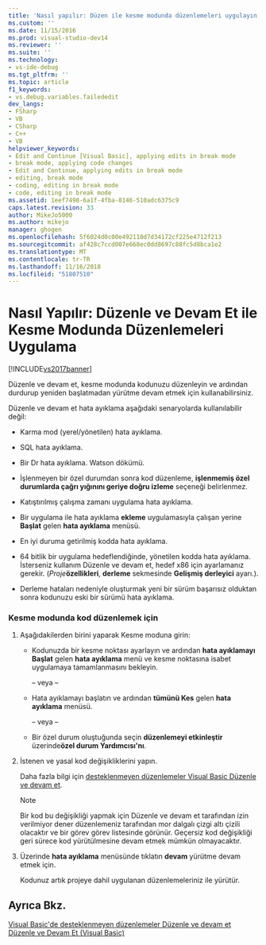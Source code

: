 ```yaml
---
title: 'Nasıl yapılır: Düzen ile kesme modunda düzenlemeleri uygulayın ve devam et | Microsoft Docs'
ms.custom: ''
ms.date: 11/15/2016
ms.prod: visual-studio-dev14
ms.reviewer: ''
ms.suite: ''
ms.technology:
- vs-ide-debug
ms.tgt_pltfrm: ''
ms.topic: article
f1_keywords:
- vs.debug.variables.failededit
dev_langs:
- FSharp
- VB
- CSharp
- C++
- VB
helpviewer_keywords:
- Edit and Continue [Visual Basic], applying edits in break mode
- break mode, applying code changes
- Edit and Continue, applying edits in break mode
- editing, break mode
- coding, editing in break mode
- code, editing in break mode
ms.assetid: 1eef7498-6a1f-4fba-8146-510adc6375c9
caps.latest.revision: 33
author: MikeJo5000
ms.author: mikejo
manager: ghogen
ms.openlocfilehash: 5f6024d0c00e492110d7d34172cf225e4712f213
ms.sourcegitcommit: af428c7ccd007e668ec0dd8697c88fc5d8bca1e2
ms.translationtype: MT
ms.contentlocale: tr-TR
ms.lasthandoff: 11/16/2018
ms.locfileid: "51807510"
---
```

# <a name="how-to-apply-edits-in-break-mode-with-edit-and-continue"></a>Nasıl Yapılır: Düzenle ve Devam Et ile Kesme Modunda Düzenlemeleri Uygulama
[!INCLUDE[vs2017banner](../includes/vs2017banner.md)]

Düzenle ve devam et, kesme modunda kodunuzu düzenleyin ve ardından durdurup yeniden başlatmadan yürütme devam etmek için kullanabilirsiniz.  
  
 Düzenle ve devam et hata ayıklama aşağıdaki senaryolarda kullanılabilir değil:  
  
-   Karma mod (yerel/yönetilen) hata ayıklama.  
  
-   SQL hata ayıklama.  
  
-   Bir Dr hata ayıklama. Watson dökümü.  
  
-   İşlenmeyen bir özel durumdan sonra kod düzenleme, **işlenmemiş özel durumlarda çağrı yığınını geriye doğru izleme** seçeneği belirlenmez.  
  
-   Katıştırılmış çalışma zamanı uygulama hata ayıklama.  
  
-   Bir uygulama ile hata ayıklama **ekleme** uygulamasıyla çalışan yerine **Başlat** gelen **hata ayıklama** menüsü.  
  
-   En iyi duruma getirilmiş kodda hata ayıklama.  
  
-   64 bitlik bir uygulama hedeflendiğinde, yönetilen kodda hata ayıklama. İsterseniz kullanım Düzenle ve devam et, hedef x86 için ayarlamanız gerekir. (_Proje_**özellikleri**, **derleme** sekmesinde **Gelişmiş derleyici** ayarı.).  
  
-   Derleme hataları nedeniyle oluşturmak yeni bir sürüm başarısız olduktan sonra kodunuzu eski bir sürümü hata ayıklama.  
  
### <a name="to-edit-code-in-break-mode"></a>Kesme modunda kod düzenlemek için  
  
1.  Aşağıdakilerden birini yaparak Kesme moduna girin:  
  
    -   Kodunuzda bir kesme noktası ayarlayın ve ardından **hata ayıklamayı Başlat** gelen **hata ayıklama** menü ve kesme noktasına isabet uygulamaya tamamlanmasını bekleyin.  
  
         – veya –  
  
    -   Hata ayıklamayı başlatın ve ardından **tümünü Kes** gelen **hata ayıklama** menüsü.  
  
         – veya –  
  
    -   Bir özel durum oluştuğunda seçin **düzenlemeyi etkinleştir** üzerinde**özel durum Yardımcısı'nı**.  
  
2.  İstenen ve yasal kod değişikliklerini yapın.  
  
     Daha fazla bilgi için [desteklenmeyen düzenlemeler Visual Basic Düzenle ve devam et](../debugger/unsupported-edits-in-visual-basic-edit-and-continue.md).  
  
    > [!NOTE]
    >  Bir kod bu değişikliği yapmak için Düzenle ve devam et tarafından izin verilmiyor dener düzenlemeniz tarafından mor dalgalı çizgi altı çizili olacaktır ve bir görev görev listesinde görünür. Geçersiz kod değişikliği geri sürece kod yürütülmesine devam etmek mümkün olmayacaktır.  
  
3.  Üzerinde **hata ayıklama** menüsünde tıklatın **devam** yürütme devam etmek için.  
  
     Kodunuz artık projeye dahil uygulanan düzenlemeleriniz ile yürütür.  
  
## <a name="see-also"></a>Ayrıca Bkz.  
 [Visual Basic'de desteklenmeyen düzenlemeler Düzenle ve devam et](../debugger/unsupported-edits-in-visual-basic-edit-and-continue.md)   
 [Düzenle ve Devam Et (Visual Basic)](../debugger/edit-and-continue-visual-basic.md)



